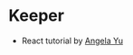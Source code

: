 # Keeper 

* React tutorial by [Angela Yu](https://www.udemy.com/user/4b4368a3-b5c8-4529-aa65-2056ec31f37e/)